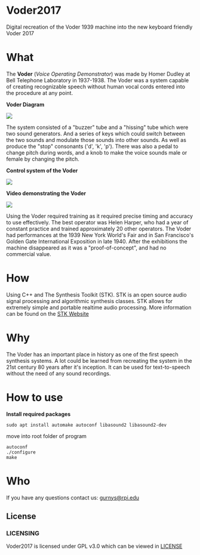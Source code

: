 # Voder2017

Digital recreation of the Voder 1939 machine into the new keyboard friendly Voder 2017

# What

The **Voder** (*Voice Operating Demonstrator*) was made by Homer Dudley at Bell Telephone Laboratory
in 1937-1938. The Voder was a system capable of creating recognizable speech without
human vocal cords entered into the procedure at any point.

**Voder Diagram**

![](https://i1.wp.com/120years.net/wordpress/wp-content/uploads/voder01jpg.jpg)

The system consisted of a "buzzer" tube and a "hissing" tube which were two sound generators.
And a series of keys which could switch between the two sounds and modulate those sounds into 
other sounds. As well as produce the "stop" consonants ('d', 'k', 'p'). There was also a pedal 
to change pitch during words, and a knob to make the voice sounds male or female by changing the pitch.

**Control system of the Voder**

![](https://i0.wp.com/120years.net/wordpress/wp-content/uploads/voder03.jpg?w=683)

**Video demonstrating the Voder**

[![](https://img.youtube.com/vi/5hyI_dM5cGo/0.jpg)](https://www.youtube.com/watch?v=5hyI_dM5cGo)

Using the Voder required training as it required precise timing and accuracy to
use effectively. The best operator was Helen Harper, who had a year of constant practice
and trained approximately 20 other operators. The Voder had performances at the 1939
New York World's Fair and in San Francisco's Golden Gate International Exposition in late 1940.
After the exhibitions the machine disappeared as it was a "proof-of-concept", and had no commercial value.


# How

Using C++ and The Synthesis Toolkit (STK). STK is an open source audio signal processing
and algorithmic synthesis classes. STK allows for extremely simple and portable realtime audio
processing. More information can be found on the [STK Website](https://ccrma.stanford.edu/software/stk/)

# Why

The Voder has an important place in history as one of the first speech synthesis systems.
A lot could be learned from recreating the system in the 21st century 80 years after it's inception.
It can be used for text-to-speech without the need of any sound recordings.

# How to use

**Install required packages**

```sudo apt install automake autoconf libasound2 libasound2-dev```

move into root folder of program

```
autoconf
./configure
make
```

# Who

If you have any questions contact us: gurnys@rpi.edu

## License
### LICENSING
Voder2017 is licensed under GPL v3.0 which can be viewed in [LICENSE](LICENSE.txt)
